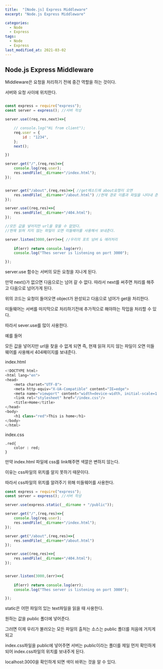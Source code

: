 ```yaml
---
title:  "[Node.js] Express Middleware"
excerpt: "Node.js Express Middleware"

categories:
  - Node
  - Express
tags:
  - Node
  - Express
last_modified_at: 2021-03-02
---
```

## Node.js  Express Middleware

Middleware은 요청을 처리하기 전에  중간 역할을 하는 것이다.



서버와 요청 사이에 위치한다.



```javascript

const express = require("express"); 
const server = express(); //서버 작성

server.use((req,res,next)=>{

    // console.log("Hi from client"); 
    req.user = {
        id : "1234",
    };
    next();

}) 

server.get("/",(req,res)=>{ 
    console.log(req.user);
    res.sendFile(__dirname+"/index.html");
});


server.get("/about",(req,res)=>{ //get메소드에 about요청이 오면
    res.sendFile(__dirname+"/about.html") //현재 경로 이름과 파일을 나타내 준다.
});

server.use((req,res)=>{
    res.sendFile(__dirname+"/404.html");
});

//모든 값을 넣어지만 url을 찾을 수 없었다.
//현재 읽혀 지지 않는 파일이 오면 미들웨어를 사용해서 보내준다. 

server.listen(3000,(err)=>{ //우리의 포트 넘버 & 에러처리
    
    if(err) return console.log(err);
    console.log("Thes server is listening on port 3000");

});


```

server.use 함수는 서버의 모든 요청을 지나게 된다. 

만약 next()가 없으면 다음으로는 넘어 갈 수 없다. 
따라서 next를 써주면 처리를 해주고 다음으로 넘어가게 된다.

위의 코드는 요청이 들어오면 object가 완성되고 다음으로 넘어가 get을 처리한다.



미들웨어는 서버를 마지막으로 처리하기전에 추가적으로 해야하는 작업을 처리할 수 있다.

따라서 sever.use를 많이 사용한다. 



예를 들어 

모든 값을 넣어지만 url을 찾을 수 없게 되면  즉, 현재 읽혀 지지 않는 파일이 오면 미들웨어를 사용해서 404페이지를 보내준다. 



index.html

```javascript
<!DOCTYPE html>
<html lang="en">
<head>
    <meta charset="UTF-8">
    <meta http-equiv="X-UA-Compatible" content="IE=edge">
    <meta name="viewport" content="width=device-width, initial-scale=1.0">
    <link rel="stylesheet" href="/index.css"/>
    <title>Home</title>
</head>
<body>
    <h1 class="red">This is home</h1>
</body>
</html>
```



index.css

```
.red{
    color : red;
}
```

만약 index.html 파일에 css를 link해주면 색깔은 변하지 않는다.

이유는 css파일의 위치를 알지 못하기 때문이다.

따라서 css파일의 위치를 알려주기 위해 미들웨어를 사용한다.



```javascript
const express = require("express"); 
const server = express(); //서버 작성

server.use(express.static(__dirname + "/public"));

server.get("/",(req,res)=>{ 
    console.log(req.user);
    res.sendFile(__dirname+"/index.html");
});

server.get("/about",(req,res)=>{ 
    res.sendFile(__dirname+"/about.html") 
});

server.use((req,res)=>{
    res.sendFile(__dirname+"/404.html");
});


server.listen(3000,(err)=>{ 
    
    if(err) return console.log(err);
    console.log("Thes server is listening on port 3000");

});


```

 static은 어떤 파일의 있는 text파일을 읽을 때 사용한다.

원하는 값을 public 폴더에 넣어준다. 

그러면 이제 우리가 불러오는 모든 파일의 출처는 소스는 public 폴더를 처음에 거치게 되고

index.css파일을 public에 넣어주면 서버는 public이라는 폴더를 제일 먼저 확인하게 되어 index.css파일의 위치를 보내주게 된다.

localhost:3000을 확인하게 되면 색이 바뀌는 것을 알 수 있다.



